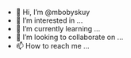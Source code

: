 - 👋 Hi, I’m @mbobyskuy
- 👀 I’m interested in ...
- 🌱 I’m currently learning ...
- 💞️ I’m looking to collaborate on ...
- 📫 How to reach me ...

<!---
mbobyskuy/mbobyskuy is a ✨ special ✨ repository because its `README.md` (this file) appears on your GitHub profile.
You can click the Preview link to take a look at your changes.
--->
